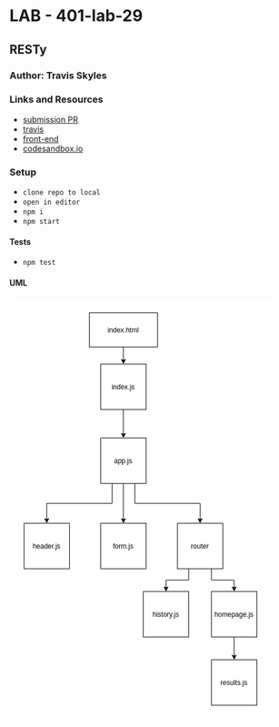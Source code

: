 # LAB - 401-lab-29

## RESTy

### Author: Travis Skyles

### Links and Resources

- [submission PR](https://github.com/tskyles-401-advanced-javascript/RESTy/pull/1)
- [travis](https://travis-ci.com/tskyles-401-advanced-javascript/RESTy)
- [front-end](https://working.d2yx5do08djvpf.amplifyapp.com/)
- [codesandbox.io](https://codesandbox.io/s/resty-41us7)

### Setup

- `clone repo to local`
- `open in editor`
- `npm i`
- `npm start`

#### Tests

- `npm test`

#### UML

![](./assets/RESTy.png)
